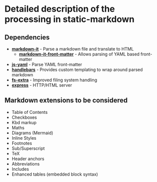 # Detailed description of the processing in static-markdown

## Dependencies

- **[markdown-it]()** - Parse a markdown file and translate to HTML
  - **[markdown-it-front-matter]()** - Allows parsing of YAML based front-matter
- **[js-yaml]()** - Parse YAML front-matter
- **[handlebars]()** - Provides custom templating to wrap around parsed markdown
- **[fs-extra]()** - Improved filing system handling
- **[express]()** - HTTP/HTML server

## Markdown extensions to be considered

- Table of Contents
- Checkboxes
- Kbd markup
- Maths
- Diagrams (Mermaid)
- Inline Styles
- Footnotes
- Sub/Superscript
- TeX
- Header anchors
- Abbreviations
- Includes
- Enhanced tables (embedded block syntax)